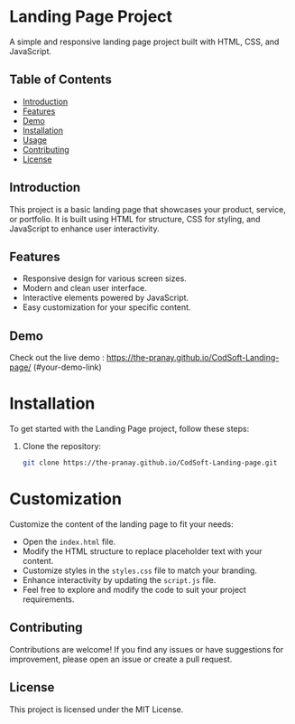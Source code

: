 # Landing Page Project

A simple and responsive landing page project built with HTML, CSS, and JavaScript.

## Table of Contents

- [Introduction](#introduction)
- [Features](#features)
- [Demo](#demo)
- [Installation](#installation)
- [Usage](#usage)
- [Contributing](#contributing)
- [License](#license)

## Introduction

This project is a basic landing page that showcases your product, service, or portfolio. It is built using HTML for structure, CSS for styling, and JavaScript to enhance user interactivity.

## Features

- Responsive design for various screen sizes.
- Modern and clean user interface.
- Interactive elements powered by JavaScript.
- Easy customization for your specific content.

## Demo

Check out the live demo :
https://the-pranay.github.io/CodSoft-Landing-page/ (#your-demo-link)

# Installation

To get started with the Landing Page project, follow these steps:

1. Clone the repository:

   ```bash
   git clone https://the-pranay.github.io/CodSoft-Landing-page.git

# Customization

Customize the content of the landing page to fit your needs:

- Open the `index.html` file.
- Modify the HTML structure to replace placeholder text with your content.
- Customize styles in the `styles.css` file to match your branding.
- Enhance interactivity by updating the `script.js` file.
- Feel free to explore and modify the code to suit your project requirements.

## Contributing

Contributions are welcome! If you find any issues or have suggestions for improvement, please open an issue or create a pull request.

## License

This project is licensed under the MIT License.

